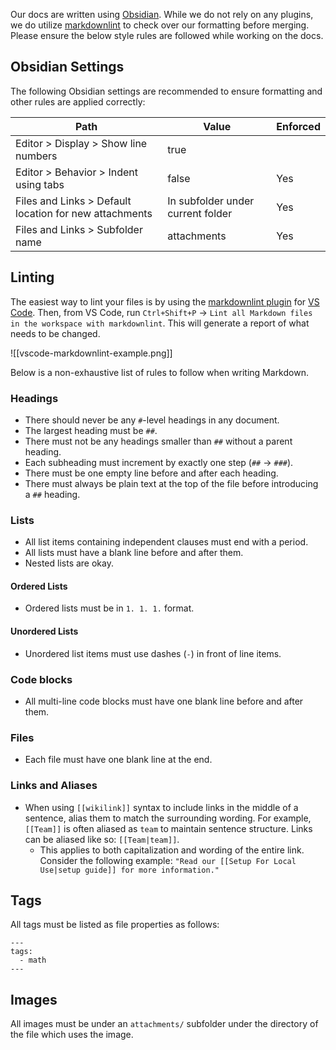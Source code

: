 Our docs are written using [Obsidian](https://obsidian.md/). While we do not rely on any plugins, we do utilize [markdownlint](https://github.com/DavidAnson/markdownlint) to check over our formatting before merging. Please ensure the below style rules are followed while working on the docs.

## Obsidian Settings

The following Obsidian settings are recommended to ensure formatting and other rules are applied correctly:

| Path                                                   | Value                             | Enforced |
| ------------------------------------------------------ | --------------------------------- | -------- |
| Editor > Display > Show line numbers                   | true                              |          |
| Editor > Behavior > Indent using tabs                  | false                             | Yes      |
| Files and Links > Default location for new attachments | In subfolder under current folder | Yes      |
| Files and Links > Subfolder name                       | attachments                       | Yes      |

## Linting

The easiest way to lint your files is by using the [markdownlint plugin](https://marketplace.visualstudio.com/items?itemName=DavidAnson.vscode-markdownlint) for [VS Code](https://code.visualstudio.com/). Then, from VS Code, run `Ctrl+Shift+P` -> `Lint all Markdown files in the workspace with markdownlint`. This will generate a report of what needs to be changed.

![[vscode-markdownlint-example.png]]

Below is a non-exhaustive list of rules to follow when writing Markdown.

### Headings

- There should never be any `#`-level headings in any document.
- The largest heading must be `##`.
- There must not be any headings smaller than `##` without a parent heading.
- Each subheading must increment by exactly one step (`##` -> `###`).
- There must be one empty line before and after each heading.
- There must always be plain text at the top of the file before introducing a `##` heading.

### Lists

- All list items containing independent clauses must end with a period.
- All lists must have a blank line before and after them.
- Nested lists are okay.

#### Ordered Lists

- Ordered lists must be in `1. 1. 1.` format.

#### Unordered Lists

- Unordered list items must use dashes (`-`) in front of line items.

### Code blocks

- All multi-line code blocks must have one blank line before and after them.

### Files

- Each file must have one blank line at the end.

### Links and Aliases

- When using `[[wikilink]]` syntax to include links in the middle of a sentence, alias them to match the surrounding wording. For example, `[[Team]]` is often aliased as `team` to maintain sentence structure. Links can be aliased like so: `[[Team|team]]`.
    - This applies to both capitalization and wording of the entire link. Consider the following example: `"Read our [[Setup For Local Use|setup guide]] for more information."`

## Tags

All tags must be listed as file properties as follows:

```
---
tags:
  - math
---
```

## Images

All images must be under an `attachments/` subfolder under the directory of the file which uses the image.
